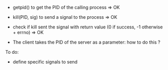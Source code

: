 - getpid() to get the PID of the calling process => OK
- kill(PID, sig) to send a signal to the process => OK
- check if kill sent the signal with return value (0 if success, -1 otherwise + errno) => OK

- The client takes the PID of the server as a parameter: how to do this ?

To do:
- define specific signals to send